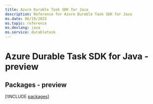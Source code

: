 ```yaml
---
title: Azure Durable Task SDK for Java
description: Reference for Azure Durable Task SDK for Java
ms.date: 06/19/2025
ms.topic: reference
ms.devlang: java
ms.service: durabletask
---
```

# Azure Durable Task SDK for Java - preview
## Packages - preview
[!INCLUDE [packages](durable-task-index.md)]